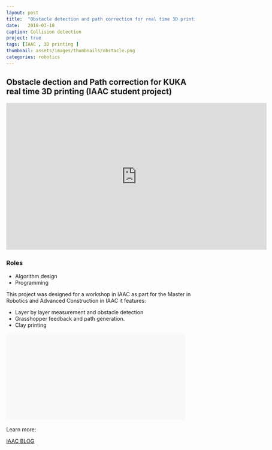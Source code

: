 ```yaml
---
layout: post
title:  "Obstacle detection and path correction for real time 3D printing"
date:   2018-03-18
caption: Collision detection
project: true
tags: [IAAC , 3D printing ]
thumbnail: assets/images/thumbnails/obstacle.png
categories: robotics
---
```


## Obstacle dection and Path correction for KUKA real time 3D printing (IAAC student project)

<iframe width="695" height="391" src="https://www.youtube.com/embed/aiaOFYp7r6w" frameborder="0" allow="accelerometer; autoplay; clipboard-write; encrypted-media; gyroscope; picture-in-picture" allowfullscreen></iframe>

### Roles

- Algorithm design
- Programming 

This project was designed for a workshop in IAAC as part for  the Master in Robotics and Advanced Construction in IAAC  it features:

- Layer by layer measurement and obstacle detection
- Grasshopper feedback and path generation.
- Clay printing

![Obstacle detection](/assets/images/obstacle.gif)    

Learn more:

[IAAC BLOG](http://www.iaacblog.com/programs/path-correction-obstacle-detection-3d-printing/)
